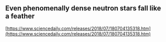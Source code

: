 ## Even phenomenally dense neutron stars fall like a feather
  
  [https://www.sciencedaily.com/releases/2018/07/180704135318.htm](https://www.sciencedaily.com/releases/2018/07/180704135318.htm)